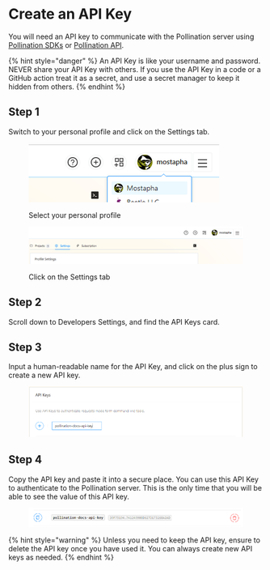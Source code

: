 # Create an API Key

You will need an API key to communicate with the Pollination server using [Pollination SDKs](https://github.com/pollination/?q=SDK\&type=public\&language=\&sort=) or [Pollination API](https://api.pollination.solutions/).

{% hint style="danger" %}
An API Key is like your username and password. NEVER share your API Key with others. If you use the API Key in a code or a GitHub action treat it as a secret, and use a secret manager to keep it hidden from others.
{% endhint %}

## Step 1

Switch to your personal profile and click on the Settings tab.

<figure><img src="../.gitbook/assets/image (17) (1).png" alt=""><figcaption><p>Select your personal profile</p></figcaption></figure>

<figure><img src="../.gitbook/assets/image (18) (1).png" alt=""><figcaption><p>Click on the Settings tab</p></figcaption></figure>

## Step 2

Scroll down to Developers Settings, and find the API Keys card.

## Step 3

Input a human-readable name for the API Key, and click on the plus sign to create a new API key.

<figure><img src="../.gitbook/assets/image (19) (1).png" alt=""><figcaption></figcaption></figure>

## Step 4

Copy the API key and paste it into a secure place. You can use this API Key to authenticate to the Pollination server. This is the only time that you will be able to see the value of this API key.

<figure><img src="../.gitbook/assets/image (20) (1).png" alt=""><figcaption></figcaption></figure>

{% hint style="warning" %}
Unless you need to keep the API key, ensure to delete the API key once you have used it. You can always create new API keys as needed.
{% endhint %}
